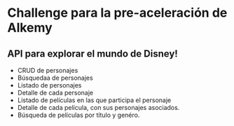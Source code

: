 
# Challenge para la pre-aceleración de Alkemy

## API para explorar el mundo de Disney!



* CRUD de personajes
* Búsquedaa de personajes
* Listado de personajes
* Detalle de cada personaje
* Listado de películas en las que participa el personaje
* Detalle de cada película, con sus personajes asociados.
* Búsqueda de películas por título y genéro.
